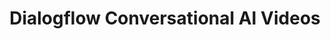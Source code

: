 ---
title: Dialogflow Conversational AI Videos
description: Public speaking & event videos, topics include; Dialogflow, Chatbots, Customer Care, Contact Centers, Machine Learning, Conversational AI, Diversity
nocomments: true
layout: videos
---